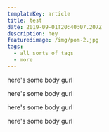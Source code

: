 ```yaml
---
templateKey: article
title: test
date: 2019-09-01T20:40:07.207Z
description: hey
featuredimage: /img/pom-2.jpg
tags:
  - all sorts of tags
  - more
---
```

here's some body gurl

here's some body gurl

here's some body gurl

here's some body gurl

